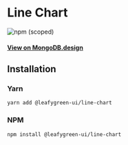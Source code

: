 # Line Chart

![npm (scoped)](https://img.shields.io/npm/v/@leafygreen-ui/line-chart.svg)

#### [View on MongoDB.design](https://www.mongodb.design/component/line-chart/example/)

## Installation

### Yarn

```shell
yarn add @leafygreen-ui/line-chart
```

### NPM

```shell
npm install @leafygreen-ui/line-chart
```
